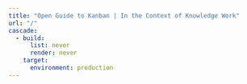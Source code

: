 ```yaml
---
title: "Open Guide to Kanban | In the Context of Knowledge Work"
url: "/"
cascade:
  - build:
      list: never
      render: never
    target:
      environment: production
---
```

